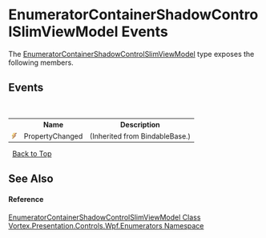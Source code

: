 # EnumeratorContainerShadowControlSlimViewModel Events
 

The <a href="T_Vortex_Presentation_Controls_Wpf_Enumerators_EnumeratorContainerShadowControlSlimViewModel.md">EnumeratorContainerShadowControlSlimViewModel</a> type exposes the following members.


## Events
&nbsp;<table><tr><th></th><th>Name</th><th>Description</th></tr><tr><td>![Public event](media/pubevent.gif "Public event")</td><td>PropertyChanged</td><td> (Inherited from BindableBase.)</td></tr></table>&nbsp;
<a href="#enumeratorcontainershadowcontrolslimviewmodel-events">Back to Top</a>

## See Also


#### Reference
<a href="T_Vortex_Presentation_Controls_Wpf_Enumerators_EnumeratorContainerShadowControlSlimViewModel.md">EnumeratorContainerShadowControlSlimViewModel Class</a><br /><a href="N_Vortex_Presentation_Controls_Wpf_Enumerators.md">Vortex.Presentation.Controls.Wpf.Enumerators Namespace</a><br />